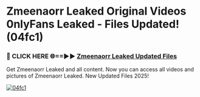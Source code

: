 # Zmeenaorr Leaked Original Videos 0nlyFans Leaked - Files Updated! (04fc1)

<h3>🔴 CLICK HERE 🌐==►► <a href="https://tinyurl.com/x26r9saj" rel="nofollow">Zmeenaorr Leaked Updated Files</a></h3>

Get Zmeenaorr Leaked and all content. Now you can access all videos and pictures of Zmeenaorr Leaked. New Updated Files 2025!

[![04fc1](https://i.imgur.com/LkgZPqh.gif)](https://tinyurl.com/x26r9saj)
